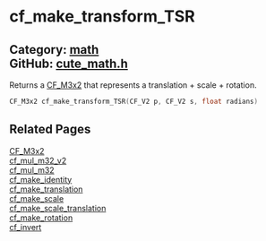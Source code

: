 [//]: # (This file is automatically generated by Cute Framework's docs parser.)
[//]: # (Do not edit this file by hand!)
[//]: # (See: https://github.com/RandyGaul/cute_framework/blob/master/samples/docs_parser.cpp)
[](../header.md ':include')

# cf_make_transform_TSR

Category: [math](/api_reference?id=math)  
GitHub: [cute_math.h](https://github.com/RandyGaul/cute_framework/blob/master/include/cute_math.h)  
---

Returns a [CF_M3x2](/math/cf_m3x2.md) that represents a translation + scale + rotation.

```cpp
CF_M3x2 cf_make_transform_TSR(CF_V2 p, CF_V2 s, float radians)
```

## Related Pages

[CF_M3x2](/math/cf_m3x2.md)  
[cf_mul_m32_v2](/math/cf_mul_m32_v2.md)  
[cf_mul_m32](/math/cf_mul_m32.md)  
[cf_make_identity](/math/cf_make_identity.md)  
[cf_make_translation](/math/cf_make_translation.md)  
[cf_make_scale](/math/cf_make_scale.md)  
[cf_make_scale_translation](/math/cf_make_scale_translation.md)  
[cf_make_rotation](/math/cf_make_rotation.md)  
[cf_invert](/math/cf_invert.md)  
